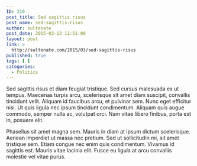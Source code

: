 ```yaml
---
ID: 310
post_title: Sed sagittis risus
post_name: sed-sagittis-risus
author: sultenate
post_date: 2015-03-13 11:51:08
layout: post
link: >
  http://sultenate.com/2015/03/sed-sagittis-risus
published: true
tags: [ ]
categories:
  - Politics
---
```

Sed sagittis risus et diam feugiat tristique. Sed cursus malesuada ex ut tempus. Maecenas turpis arcu, scelerisque sit amet diam suscipit, convallis tincidunt velit. Aliquam id faucibus arcu, et pulvinar sem. Nunc eget efficitur nisi. Ut quis ligula nec ipsum tincidunt condimentum. Aliquam quis augue commodo, semper nulla ac, volutpat orci. Nam vitae libero finibus, porta est in, posuere elit.

Phasellus sit amet magna sem. Mauris in diam at ipsum dictum scelerisque. Aenean imperdiet ut massa nec pretium. Sed ut sollicitudin mi, sit amet tristique sem. Etiam congue nec enim quis condimentum. Vivamus id sagittis est. Mauris vitae lacinia elit. Fusce eu ligula at arcu convallis molestie vel vitae purus.